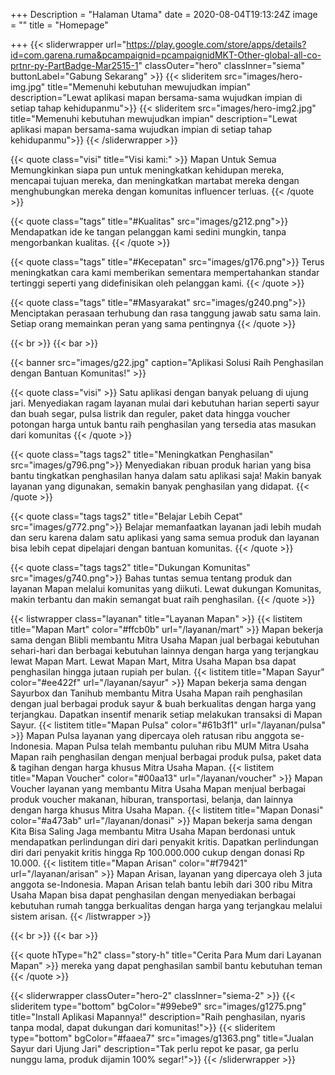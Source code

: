 +++
Description = "Halaman Utama"
date = 2020-08-04T19:13:24Z
image = ""
title = "Homepage"

+++
{{< sliderwrapper url="https://play.google.com/store/apps/details?id=com.garena.ruma&pcampaignid=pcampaignidMKT-Other-global-all-co-prtnr-py-PartBadge-Mar2515-1" classOuter="hero" classInner="siema" buttonLabel="Gabung Sekarang" >}}
{{< slideritem src="images/hero-img.jpg" title="Memenuhi kebutuhan mewujudkan impian" description="Lewat aplikasi mapan bersama-sama wujudkan impian di setiap tahap kehidupanmu">}}
{{< slideritem src="images/hero-img2.jpg" title="Memenuhi kebutuhan mewujudkan impian" description="Lewat aplikasi mapan bersama-sama wujudkan impian di setiap tahap kehidupanmu">}}
{{< /sliderwrapper >}}

{{< quote class="visi" title="Visi kami:" >}}
Mapan Untuk Semua Memungkinkan siapa pun untuk meningkatkan kehidupan mereka, mencapai tujuan mereka, dan meningkatkan martabat mereka dengan menghubungkan mereka dengan komunitas influencer terluas.
{{< /quote >}}

{{< quote class="tags" title="#Kualitas" src="images/g212.png">}}
Mendapatkan ide ke tangan pelanggan kami sedini mungkin, tanpa mengorbankan kualitas.
{{< /quote >}}

{{< quote class="tags" title="#Kecepatan" src="images/g176.png">}}
Terus meningkatkan cara kami memberikan sementara mempertahankan standar tertinggi seperti yang didefinisikan oleh pelanggan kami.
{{< /quote >}}

{{< quote class="tags" title="#Masyarakat" src="images/g240.png">}}
Menciptakan perasaan terhubung dan rasa tanggung jawab satu sama lain. Setiap orang memainkan peran yang sama pentingnya
{{< /quote >}}

{{< br >}}
{{< bar >}}

{{< banner src="images/g22.jpg" caption="Aplikasi Solusi Raih Penghasilan dengan Bantuan Komunitas!" >}}

{{< quote class="visi" >}}
Satu aplikasi dengan banyak peluang di ujung jari. Menyediakan ragam layanan mulai dari kebutuhan harian seperti sayur dan buah segar, pulsa listrik dan reguler, paket data hingga voucher potongan harga untuk bantu raih penghasilan yang tersedia atas masukan dari komunitas
{{< /quote >}}

{{< quote class="tags tags2" title="Meningkatkan Penghasilan" src="images/g796.png">}}
Menyediakan ribuan produk harian yang bisa bantu tingkatkan penghasilan hanya dalam satu aplikasi saja! Makin banyak layanan yang digunakan, semakin banyak penghasilan yang didapat.
{{< /quote >}}

{{< quote class="tags tags2" title="Belajar Lebih Cepat" src="images/g772.png">}}
Belajar memanfaatkan layanan jadi lebih mudah dan seru karena dalam satu aplikasi yang sama semua produk dan layanan bisa lebih cepat dipelajari dengan bantuan komunitas.
{{< /quote >}}

{{< quote class="tags tags2" title="Dukungan Komunitas" src="images/g740.png">}}
Bahas tuntas semua tentang produk dan layanan Mapan melalui komunitas yang diikuti. Lewat dukungan Komunitas, makin terbantu dan makin semangat buat raih penghasilan.
{{< /quote >}}

{{< listwrapper class="layanan" title="Layanan Mapan" >}}
{{< listitem title="Mapan Mart" color="#ffcb0b" url="/layanan/mart" >}}
Mapan bekerja sama dengan Blibli membantu Mitra Usaha Mapan jual berbagai kebutuhan sehari-hari dan berbagai kebutuhan lainnya dengan harga yang terjangkau lewat Mapan Mart. Lewat Mapan Mart, Mitra Usaha Mapan bsa dapat penghasilan hingga jutaan rupiah per bulan.
{{< listitem title="Mapan Sayur" color="#ee422f" url="/layanan/sayur" >}}
Mapan bekerja sama dengan Sayurbox dan Tanihub membantu Mitra Usaha Mapan raih penghasilan dengan jual berbagai produk sayur & buah berkualitas dengan harga yang terjangkau. Dapatkan insentif menarik setiap melakukan transaksi di Mapan Sayur.
{{< listitem title="Mapan Pulsa" color="#61b3f1" url="/layanan/pulsa" >}}
Mapan Pulsa layanan yang dipercaya oleh ratusan ribu anggota se-Indonesia. Mapan Pulsa telah membantu puluhan ribu MUM Mitra Usaha Mapan raih penghasilan dengan menjual berbagai produk pulsa, paket data & tagihan dengan harga khusus Mitra Usaha Mapan.
{{< listitem title="Mapan Voucher" color="#00aa13" url="/layanan/voucher" >}}
Mapan Voucher layanan yang membantu Mitra Usaha Mapan menjual berbagai produk voucher makanan, hiburan, transportasi, belanja, dan lainnya dengan harga khusus Mitra Usaha Mapan.
{{< listitem title="Mapan Donasi" color="#a473ab" url="/layanan/donasi" >}}
Mapan bekerja sama dengan Kita Bisa Saling Jaga membantu Mitra Usaha Mapan berdonasi untuk mendapatkan perlindungan diri dari penyakit kritis. Dapatkan perlindungan diri dari penyakit kritis hingga Rp 100.000.000 cukup dengan donasi Rp 10.000.
{{< listitem title="Mapan Arisan" color="#f79421" url="/layanan/arisan" >}}
Mapan Arisan, layanan yang dipercaya oleh 3 juta anggota se-Indonesia. Mapan Arisan telah bantu lebih dari 300 ribu Mitra Usaha Mapan bisa dapat penghasilan dengan menyediakan berbagai kebutuhan rumah tangga berkualitas dengan harga yang terjangkau melalui sistem arisan.
{{< /listwrapper >}}

{{< br >}}
{{< bar >}}

{{< quote hType="h2" class="story-h" title="Cerita Para Mum dari Layanan Mapan" >}}
mereka yang dapat penghasilan sambil bantu kebutuhan teman
{{< /quote >}}

{{< sliderwrapper classOuter="hero-2" classInner="siema-2" >}}
{{< slideritem type="bottom" bgColor="#99ebe9" src="images/g1275.png" title="Install Aplikasi Mapannya!" description="Raih penghasilan, nyaris tanpa modal, dapat dukungan dari komunitas!">}}
{{< slideritem type="bottom" bgColor="#faaea7" src="images/g1363.png" title="Jualan Sayur dari Ujung Jari" description="Tak perlu repot ke pasar, ga perlu nunggu lama, produk dijamin 100% segar!">}}
{{< /sliderwrapper >}}